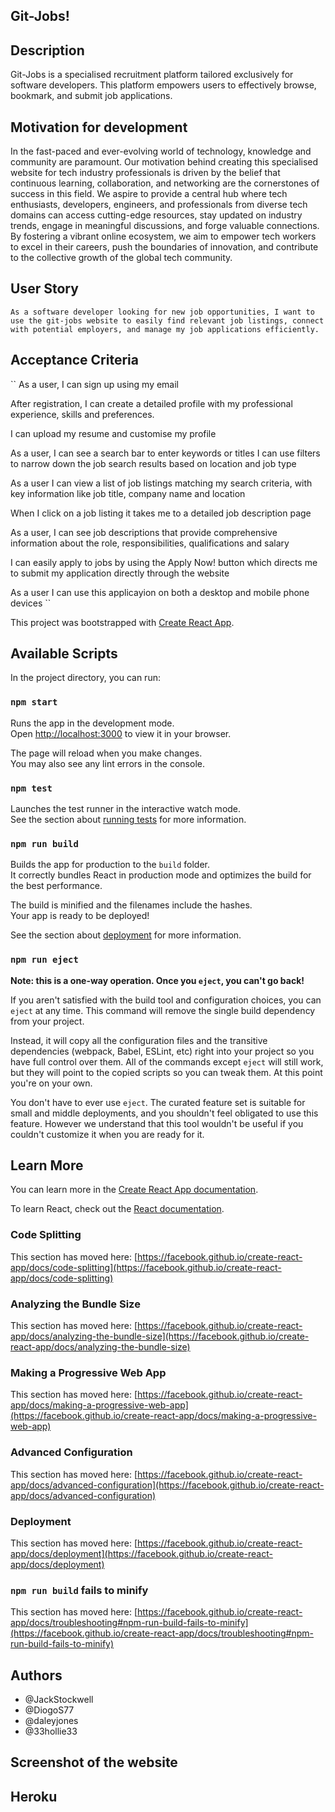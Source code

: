 ## Git-Jobs!

## Description

Git-Jobs is a specialised recruitment platform tailored exclusively for software developers. This platform empowers users to effectively browse, bookmark, and submit job applications.

## Motivation for development
In the fast-paced and ever-evolving world of technology, knowledge and community are paramount. Our motivation behind creating this specialised website for tech industry professionals is driven by the belief that continuous learning, collaboration, and networking are the cornerstones of success in this field. We aspire to provide a central hub where tech enthusiasts, developers, engineers, and professionals from diverse tech domains can access cutting-edge resources, stay updated on industry trends, engage in meaningful discussions, and forge valuable connections. By fostering a vibrant online ecosystem, we aim to empower tech workers to excel in their careers, push the boundaries of innovation, and contribute to the collective growth of the global tech community.


## User Story
``
 As a software developer looking for new job opportunities, I want to use the git-jobs website to easily find relevant job listings, connect with potential employers, and manage my job applications efficiently.
 ``
 

 ## Acceptance Criteria

 ``
 As a user, I can sign up using my email 

 After registration, I can create a detailed profile with my professional experience, skills and preferences.

 I can upload my resume and customise my profile 

 As a user, I can see a search bar to enter keywords or titles
 I can use filters to narrow down the job search results based on location and job type

 As a user I can view a list of job listings matching my search criteria, with key information like job title, company name and location

 When I click on a job listing it takes me to a detailed job description page

 As a user, I can see job descriptions that provide comprehensive information about the role, responsibilities, qualifications and salary 

 I can easily apply to jobs by using the Apply Now! button which directs me to submit my application directly through the website 

 As a user I can use this applicayion on both a desktop and mobile phone devices
 ``
 

This project was bootstrapped with [Create React App](https://github.com/facebook/create-react-app).

## Available Scripts

In the project directory, you can run:

### `npm start`

Runs the app in the development mode.\
Open [http://localhost:3000](http://localhost:3000) to view it in your browser.

The page will reload when you make changes.\
You may also see any lint errors in the console.

### `npm test`

Launches the test runner in the interactive watch mode.\
See the section about [running tests](https://facebook.github.io/create-react-app/docs/running-tests) for more information.

### `npm run build`

Builds the app for production to the `build` folder.\
It correctly bundles React in production mode and optimizes the build for the best performance.

The build is minified and the filenames include the hashes.\
Your app is ready to be deployed!

See the section about [deployment](https://facebook.github.io/create-react-app/docs/deployment) for more information.

### `npm run eject`

**Note: this is a one-way operation. Once you `eject`, you can't go back!**

If you aren't satisfied with the build tool and configuration choices, you can `eject` at any time. This command will remove the single build dependency from your project.

Instead, it will copy all the configuration files and the transitive dependencies (webpack, Babel, ESLint, etc) right into your project so you have full control over them. All of the commands except `eject` will still work, but they will point to the copied scripts so you can tweak them. At this point you're on your own.

You don't have to ever use `eject`. The curated feature set is suitable for small and middle deployments, and you shouldn't feel obligated to use this feature. However we understand that this tool wouldn't be useful if you couldn't customize it when you are ready for it.

## Learn More

You can learn more in the [Create React App documentation](https://facebook.github.io/create-react-app/docs/getting-started).

To learn React, check out the [React documentation](https://reactjs.org/).

### Code Splitting

This section has moved here: [https://facebook.github.io/create-react-app/docs/code-splitting](https://facebook.github.io/create-react-app/docs/code-splitting)

### Analyzing the Bundle Size

This section has moved here: [https://facebook.github.io/create-react-app/docs/analyzing-the-bundle-size](https://facebook.github.io/create-react-app/docs/analyzing-the-bundle-size)

### Making a Progressive Web App

This section has moved here: [https://facebook.github.io/create-react-app/docs/making-a-progressive-web-app](https://facebook.github.io/create-react-app/docs/making-a-progressive-web-app)

### Advanced Configuration

This section has moved here: [https://facebook.github.io/create-react-app/docs/advanced-configuration](https://facebook.github.io/create-react-app/docs/advanced-configuration)

### Deployment

This section has moved here: [https://facebook.github.io/create-react-app/docs/deployment](https://facebook.github.io/create-react-app/docs/deployment)

### `npm run build` fails to minify

This section has moved here: [https://facebook.github.io/create-react-app/docs/troubleshooting#npm-run-build-fails-to-minify](https://facebook.github.io/create-react-app/docs/troubleshooting#npm-run-build-fails-to-minify)


## Authors
* @JackStockwell
* @DiogoS77
* @daleyjones
* @33hollie33

## Screenshot of the website

## Heroku


